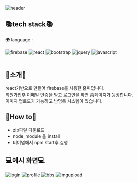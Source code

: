 ![header](https://capsule-render.vercel.app/api?type=waving&color=auto&height=300&section=header&text=Yeonji%20Github!&fontSize=90&fontColor=#333333)

## 📚tech stack📚
🌍 language : 
<br/><br/>
<img alt="firebase" src ="https://img.shields.io/badge/firebase-FFCA28.svg?&style=for-the-badge&logo=firebase&logoColor=black"/> 
<img alt="react" src="https://img.shields.io/badge/react-61DAFB.svg?&style=for-the-badge&logo=react&logoColor=white"/> 
<img alt="bootstrap" src="https://img.shields.io/badge/bootstrap-7952B3.svg?&style=for-the-badge&logo=bootstrap&logoColor=white"/> 
<img alt="jquery" src="https://img.shields.io/badge/jquery-0769AD.svg?&style=for-the-badge&logo=jquery&logoColor=white"/> 
<img alt="javascript" src="https://img.shields.io/badge/javascript-F7DF1E.svg?&style=for-the-badge&logo=javascript&logoColor=white"/> 
<br/><br/>

## 📢소개📢
react기반으로 만들어 firebase를 사용한 홈피입니다.<br/>
회원가입후 이메일 인증을 받고 로그인을 하면 홈페이지가 등장합니다.<br/>
이미지 업로드가 가능하고 방명록 시스템이 있습니다.<br/>


## 🔎How to🔎
- zip파일 다운로드
- node_module 을 install
- 터미널에서 npm start후 실행



## 💻예시 화면💻
![login](https://github.com/kingyjjy/react-practice-useState/assets/141803642/a6f361de-fd71-4336-9b3a-822600532aa5)
![profile](https://github.com/kingyjjy/react-practice-useState/assets/141803642/f9752f16-cd46-4566-8b76-33f31abed1d1)
![bbs](https://github.com/kingyjjy/react-practice-useState/assets/141803642/66751915-64fb-4004-bffc-d362aa157f06)
![imgupload](https://github.com/kingyjjy/react-practice-useState/assets/141803642/0d8080ad-ee72-4807-8773-a89b6ada9d2c)

